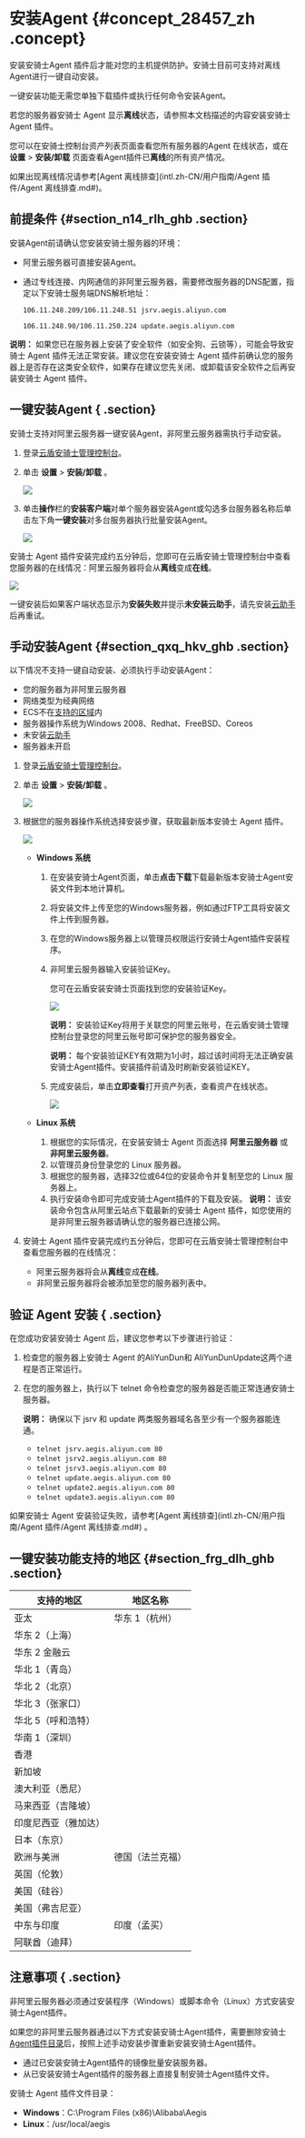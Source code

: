 # 安装Agent {#concept_28457_zh .concept}

安装安骑士Agent 插件后才能对您的主机提供防护。安骑士目前可支持对离线Agent进行一键自动安装。

一键安装功能无需您单独下载插件或执行任何命令安装Agent。

若您的服务器安骑士 Agent 显示**离线**状态，请参照本文档描述的内容安装安骑士 Agent 插件。

您可以在安骑士控制台资产列表页面查看您所有服务器的Agent 在线状态，或在 **设置** \> **安装/卸载** 页面查看Agent插件已**离线**的所有资产情况。

如果出现离线情况请参考[Agent 离线排查](intl.zh-CN/用户指南/Agent 插件/Agent 离线排查.md#)。

## 前提条件 {#section_n14_rlh_ghb .section}

安装Agent前请确认您安装安骑士服务器的环境：

-   阿里云服务器可直接安装Agent。
-   通过专线连接、内网通信的非阿里云服务器，需要修改服务器的DNS配置，指定以下安骑士服务端DNS解析地址：

    `106.11.248.209/106.11.248.51 jsrv.aegis.aliyun.com`

    `106.11.248.90/106.11.250.224 update.aegis.aliyun.com`


**说明：** 如果您已在服务器上安装了安全软件（如安全狗、云锁等），可能会导致安骑士 Agent 插件无法正常安装。建议您在安装安骑士 Agent 插件前确认您的服务器上是否存在这类安全软件，如果存在建议您先关闭、或卸载该安全软件之后再安装安骑士 Agent 插件。

## 一键安装Agent { .section}

安骑士支持对阿里云服务器一键安装Agent，非阿里云服务器需执行手动安装。

1.  登录[云盾安骑士管理控制台](https://yundunnext.console.aliyun.com/?p=aqs)。
2.  单击 **设置** \> **安装/卸载** 。

    ![](http://static-aliyun-doc.oss-cn-hangzhou.aliyuncs.com/assets/img/81987/155426289442069_zh-CN.png)

3.  单击**操作**栏的**安装客户端**对单个服务器安装Agent或勾选多台服务器名称后单击左下角**一键安装**对多台服务器执行批量安装Agent。

    ![](http://static-aliyun-doc.oss-cn-hangzhou.aliyuncs.com/assets/img/81987/155426289442070_zh-CN.png)


安骑士 Agent 插件安装完成约五分钟后，您即可在云盾安骑士管理控制台中查看您服务器的在线情况：阿里云服务器将会从**离线**变成**在线**。

![](http://static-aliyun-doc.oss-cn-hangzhou.aliyuncs.com/assets/img/81987/155426289542071_zh-CN.png)

一键安装后如果客户端状态显示为**安装失败**并提示**未安装云助手**，请先安装[云助手](../../../../../intl.zh-CN/部署与运维/云助手/云助手概述.md#)后再重试。

## 手动安装Agent {#section_qxq_hkv_ghb .section}

以下情况不支持一键自动安装、必须执行手动安装Agent：

-   您的服务器为非阿里云服务器
-   网络类型为经典网络
-   ECS不在[支持的区域](#table_ec1_2lh_ghb)内
-   服务器操作系统为Windows 2008、Redhat、FreeBSD、Coreos
-   未安装[云助手](../../../../../intl.zh-CN/部署与运维/云助手/云助手概述.md#)
-   服务器未开启

1.  登录[云盾安骑士管理控制台](https://yundunnext.console.aliyun.com/?p=aqs)。
2.  单击 **设置** \> **安装/卸载** 。

    ![](http://static-aliyun-doc.oss-cn-hangzhou.aliyuncs.com/assets/img/81987/155426289442069_zh-CN.png)

3.  根据您的服务器操作系统选择安装步骤，获取最新版本安骑士 Agent 插件。

    ![](http://docs-aliyun.cn-hangzhou.oss.aliyun-inc.com/assets/pic/28457/cn_zh/1502437441967/image2.png)

    -   **Windows 系统** 
        1.  在安装安骑士Agent页面，单击**点击下载**下载最新版本安骑士Agent安装文件到本地计算机。
        2.  将安装文件上传至您的Windows服务器，例如通过FTP工具将安装文件上传到服务器。
        3.  在您的Windows服务器上以管理员权限运行安骑士Agent插件安装程序。
        4.  非阿里云服务器输入安装验证Key。

            您可在云盾安装安骑士页面找到您的安装验证Key。

            ![](http://docs-aliyun.cn-hangzhou.oss.aliyun-inc.com/assets/pic/28457/cn_zh/1502437769287/image3.png)

            **说明：** 安装验证Key将用于关联您的阿里云账号，在云盾安骑士管理控制台登录您的阿里云账号即可保护您的服务器安全。

            **说明：** 每个安装验证KEY有效期为1小时，超过该时间将无法正确安装安骑士Agent插件。安装插件前请及时刷新安装验证KEY。

        5.  完成安装后，单击**立即查看**打开资产列表，查看资产在线状态。

            ![](http://static-aliyun-doc.oss-cn-hangzhou.aliyuncs.com/assets/img/81987/155426289538980_zh-CN.png)

    -   **Linux 系统** 

        1.  根据您的实际情况，在安装安骑士 Agent 页面选择 **阿里云服务器** 或 **非阿里云服务器**。
        2.  以管理员身份登录您的 Linux 服务器。
        3.  根据您的服务器，选择32位或64位的安装命令并复制至您的 Linux 服务器上。
        4.  执行安装命令即可完成安骑士Agent插件的下载及安装。
        **说明：** 该安装命令包含从阿里云站点下载最新的安骑士 Agent 插件，如您使用的是非阿里云服务器请确认您的服务器已连接公网。

4.  安骑士 Agent 插件安装完成约五分钟后，您即可在云盾安骑士管理控制台中查看您服务器的在线情况：
    -   阿里云服务器将会从**离线**变成**在线**。
    -   非阿里云服务器将会被添加至您的服务器列表中。

## 验证 Agent 安装 { .section}

在您成功安装安骑士 Agent 后，建议您参考以下步骤进行验证：

1.  检查您的服务器上安骑士 Agent 的AliYunDun和 AliYunDunUpdate这两个进程是否正常运行。
2.  在您的服务器上，执行以下 telnet 命令检查您的服务器是否能正常连通安骑士服务器。

    **说明：** 确保以下 jsrv 和 update 两类服务器域名各至少有一个服务器能连通。

    -   `telnet jsrv.aegis.aliyun.com 80`
    -   `telnet jsrv2.aegis.aliyun.com 80`
    -   `telnet jsrv3.aegis.aliyun.com 80`
    -   `telnet update.aegis.aliyun.com 80`
    -   `telnet update2.aegis.aliyun.com 80`
    -   `telnet update3.aegis.aliyun.com 80`

如果安骑士 Agent 安装验证失败，请参考[Agent 离线排查](intl.zh-CN/用户指南/Agent 插件/Agent 离线排查.md#) 。

## 一键安装功能支持的地区 {#section_frg_dlh_ghb .section}

|支持的地区|地区名称|
|-----|----|
|亚太|华东 1（杭州）|
|华东 2（上海）|
|华东 2 金融云|
|华北 1（青岛）|
|华北 2（北京）|
|华北 3（张家口）|
|华北 5（呼和浩特）|
|华南 1（深圳）|
|香港|
|新加坡|
|澳大利亚（悉尼）|
|马来西亚（吉隆坡）|
|印度尼西亚（雅加达）|
|日本（东京）|
|欧洲与美洲|德国（法兰克福）|
|英国（伦敦）|
|美国（硅谷）|
|美国（弗吉尼亚）|
|中东与印度|印度（孟买）|
|阿联酋（迪拜）|

## 注意事项 { .section}

非阿里云服务器必须通过安装程序（Windows）或脚本命令（Linux）方式安装安骑士Agent插件。

如果您的非阿里云服务器通过以下方式安装安骑士Agent插件，需要删除安骑士[Agent插件目录](#ul_rzy_pgn_hhb)后，按照上述手动安装步骤重新安装安骑士Agent插件。

-   通过已安装安骑士Agent插件的镜像批量安装服务器。
-   从已安装安骑士Agent插件的服务器上直接复制安骑士Agent插件文件。

安骑士 Agent 插件文件目录：

-   **Windows**：C:\\Program Files \(x86\)\\Alibaba\\Aegis
-   **Linux**：/usr/local/aegis

